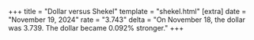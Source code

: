 +++
title = "Dollar versus Shekel"
template = "shekel.html"
[extra]
date = "November 19, 2024"
rate = "3.743"
delta = "On November 18, the dollar was 3.739. The dollar became 0.092% stronger."
+++
